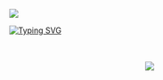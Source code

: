 ![](https://komarev.com/ghpvc/?username=blmzy&color=blueviolet)


  
[![Typing SVG](https://readme-typing-svg.demolab.com?font=Smooch&pause=1000&color=DA15F7&random=false&width=435&lines=Hello+User;Welcome+to+my+profile+%3Ap)](https://git.io/typing-svg)


<p align="center">
  <br><br>
  <img src="https://discord.c99.nl/widget/theme-4/109390881685032960.png">
</p>

